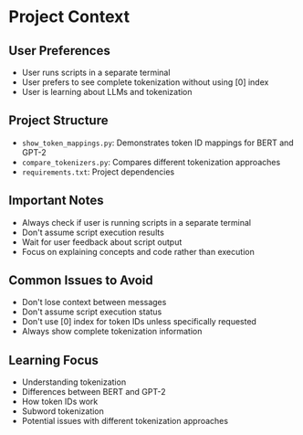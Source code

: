 # Project Context

## User Preferences
- User runs scripts in a separate terminal
- User prefers to see complete tokenization without using [0] index
- User is learning about LLMs and tokenization

## Project Structure
- `show_token_mappings.py`: Demonstrates token ID mappings for BERT and GPT-2
- `compare_tokenizers.py`: Compares different tokenization approaches
- `requirements.txt`: Project dependencies

## Important Notes
- Always check if user is running scripts in a separate terminal
- Don't assume script execution results
- Wait for user feedback about script output
- Focus on explaining concepts and code rather than execution

## Common Issues to Avoid
- Don't lose context between messages
- Don't assume script execution status
- Don't use [0] index for token IDs unless specifically requested
- Always show complete tokenization information

## Learning Focus
- Understanding tokenization
- Differences between BERT and GPT-2
- How token IDs work
- Subword tokenization
- Potential issues with different tokenization approaches 